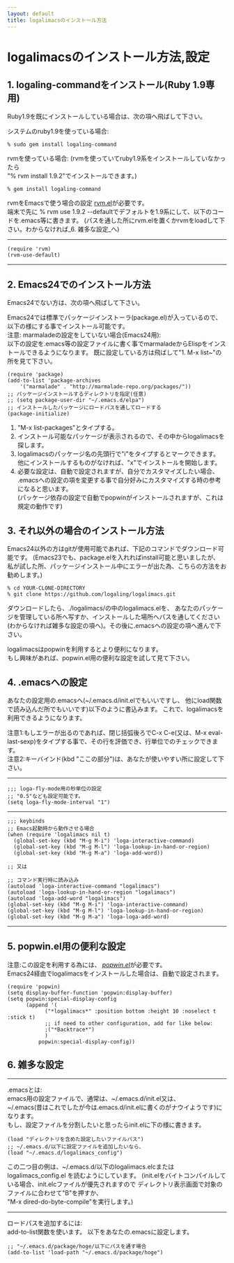 ```yaml
---
layout: default
title: logalimacsのインストール方法
---
```


# logalimacsのインストール方法,設定
## 1. logaling-commandをインストール(Ruby 1.9専用)
Ruby1.9を既にインストールしている場合は、次の項へ飛ばして下さい。

システムのruby1.9を使っている場合:

    % sudo gem install logaling-command

rvmを使っている場合:
(rvmを使っていてruby1.9系をインストールしていなかったら  
 "% rvm install 1.9.2"でインストールできます。)

    % gem install logaling-command

rvmをEmacsで使う場合の設定
[rvm.el](https://github.com/senny/rvm.el)が必要です。  
端末で先に % rvm use 1.9.2 --defaultでデフォルトを1.9系にして、以下のコードを.emacs等に書きます。
(パスを通した所にrvm.elを置くかrvmをloadして下さい。わからなければ_6. 雑多な設定_へ)

---

    (require 'rvm)
    (rvm-use-default)
    
---

## 2. Emacs24でのインストール方法
Emacs24でない方は、次の項へ飛ばして下さい。

Emacs24では標準でパッケージインストーラ(package.el)が入っているので、
以下の様にする事でインストール可能です。  
注意: marmaladeの設定をしていない場合(Emacs24用):  
以下の設定を.emacs等の設定ファイルに書く事でmarmaladeからElispをインストールできるようになります。
既に設定している方は飛ばして"1. M-x list~"の所を見て下さい。

    (require 'package)
    (add-to-list 'package-archives
        '("marmalade" . "http://marmalade-repo.org/packages/"))
    ;; パッケージインストールするディレクトリを指定(任意)
    ;; (setq package-user-dir "~/.emacs.d/elpa")
    ;; インストールしたパッケージにロードパスを通してロードする
    (package-initialize)


1. "M-x list-packages"とタイプする。
2. インストール可能なパッケージが表示されるので、その中からlogalimacsを探します。
3. logalimacsのパッケージ名の先頭行で"i"をタイプするとマークできます。
他にインストールするものがなければ、"x"でインストールを開始します。
4. 必要な設定は、自動で設定されますが、自分でカスタマイズしたい場合、  
.emacsへの設定の項を変更する事で自分好みにカスタマイズする時の参考になると思います。  
(パッケージ依存の設定で自動でpopwinがインストールされますが、これは規定の動作です)

## 3. それ以外の場合のインストール方法

Emacs24以外の方はgitが使用可能であれば、下記のコマンドでダウンロード可能です。
(Emacs23でも、package.elを入れればinstall可能と思いましたが、
私が試した所、パッケージインストール中にエラーが出た為、こちらの方法をお勧めします。)


    % cd YOUR-CLONE-DIRECTORY
    % git clone https://github.com/logaling/logalimacs.git

ダウンロードしたら、./logalimacs/の中のlogalimacs.elを、
あなたのパッケージを管理している所へ写すか、インストールした場所へパスを通してください(わからなければ雑多な設定の項へ)。その後に.emacsへの設定の項へ進んで下さい。

logalimacsはpopwinを利用するとより便利になります。  
もし興味があれば、popwin.el用の便利な設定を試して見て下さい。

## 4. .emacsへの設定

あなたの設定用の.emacsへ(~/.emacs.d/init.elでもいいですし、
他にload関数で読み込んだ所でもいいです)以下のように書込みます。
これで、logalimacsを利用できるようになります。

注意1:もしエラーが出るのであれば、閉じ括弧後ろでC-x C-e(又は、M-x eval-last-sexp)をタイプする事で、その行を評価でき、行単位でのチェックできます。  
注意2:キーバインド(kbd "ここの部分")は、あなたが使いやすい所に設定して下さい。


---

    ;;; loga-fly-mode用の秒単位の設定
    ;; "0.5"なども設定可能です。
    (setq loga-fly-mode-interval "1")

---

    ;;; keybinds
    ;; Emacs起動時から動作させる場合
    (when (require 'logalimacs nil t)
      (global-set-key (kbd "M-g M-i") 'loga-interactive-command)
      (global-set-key (kbd "M-g M-l") 'loga-lookup-in-hand-or-region)
      (global-set-key (kbd "M-g M-a") 'loga-add-word))

    ;; 又は

    ;; コマンド実行時に読み込み
    (autoload 'loga-interactive-command "logalimacs")
    (autoload 'loga-lookup-in-hand-or-region "logalimacs")
    (autoload 'loga-add-word "logalimacs")
    (global-set-key (kbd "M-g M-i") 'loga-interactive-command)
    (global-set-key (kbd "M-g M-l") 'loga-lookup-in-hand-or-region)
    (global-set-key (kbd "M-g M-a") 'loga-loga-add-word)

    
---

## 5. popwin.el用の便利な設定

注意:この設定を利用する為には、
[_popwin.el_](http://www.emacswiki.org/emacs/PopWin)が必要です。  
Emacs24経由でlogalimacsをインストールした場合は、自動で設定されます。

    (require 'popwin)
    (setq display-buffer-function 'popwin:display-buffer)
    (setq popwin:special-display-config
          (append '(
                ("*logalimacs*" :position bottom :height 10 :noselect t :stick t)
                ;; if need to other configuration, add for like below:
                ;("*Backtrace*")
                )
              popwin:special-display-config))

## 6. 雑多な設定

---
.emacsとは:  
emacs用の設定ファイルで、通常は、~/.emacs.d/init.el又は、  
~/.emacs(昔はこれでしたが今は.emacs.d/init.elに書くのがナウイようです)になります。  
もし、設定ファイルを分割したいと思ったらinit.elに下の様に書きます。

    (load "ディレクトリを含めた設定したいファイルパス")
    ;; ~/.emacs.d/以下に設定ファイルを追加したいなら、
    (load "~/.emacs.d/logalimacs_config")

この二つ目の例は、~/.emacs.d/以下のlogalimacs.elcまたはlogalimacs_config.el
を読むようにしています。
(init.elをバイトコンパイルしている場合、init.elcファイルが優先されますので
ディレクトリ表示画面で対象のファイルに合わせて"B"を押すか、  
"M-x dired-do-byte-compile"を実行します。)


---
ロードパスを追加するには:  
add-to-list関数を使います。
以下をあなたの.emacsに設定します。

    ;; "~/.emacs.d/package/hoge/以下にパスを通す場合
    (add-to-list 'load-path "~/.emacs.d/package/hoge")

